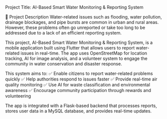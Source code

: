 Project Title: AI-Based Smart Water Monitoring & Reporting System

📌 Project Description
Water-related issues such as flooding, water pollution, drainage blockages, and pipe bursts are common in urban and rural areas. However, these problems often go unreported or take too long to be addressed due to a lack of an efficient reporting system.

This project, AI-Based Smart Water Monitoring & Reporting System, is a mobile application built using Flutter that allows users to report water-related issues in real-time. The app uses OpenStreetMap for location tracking, AI for image analysis, and a volunteer system to engage the community in water conservation and disaster response.

This system aims to:
✅ Enable citizens to report water-related problems quickly
✅ Help authorities respond to issues faster
✅ Provide real-time air quality monitoring
✅ Use AI for waste classification and environmental awareness
✅ Encourage community participation through rewards and volunteering

The app is integrated with a Flask-based backend that processes reports, stores user data in a MySQL database, and provides real-time updates.
